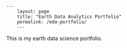     ---
        layout: page
        title: "Earth Data Analytics Portfolio"
        permalink: /eda-portfolio/
        ---

This is my earth data science portfolio.
